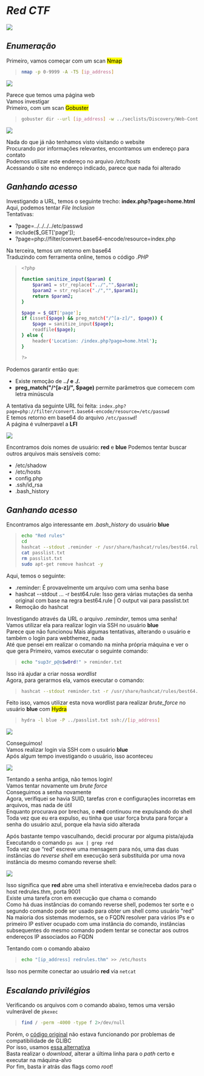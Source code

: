 # _**Red CTF**_
![](red.jpg)

## _**Enumeração**_
Primeiro, vamos começar com um scan <mark>Nmap</mark>
> ```bash
> nmap -p 0-9999 -A -T5 [ip_address]
> ```
![](scan_nmap.jpg)

Parece que temos uma página web  
Vamos investigar  
Primeiro, com um scan <mark>Gobuster</mark>
> ```bash
> gobuster dir --url [ip_address] -w ../seclists/Discovery/Web-Content/common.txt
> ```
![](scan_gobuster.jpg)  

Nada do que já não tenhamos visto visitando o website  
Procurando por informações relevantes, encontramos um endereço para contato  
Podemos utilizar este endereço no arquivo _/etc/hosts_  
Acessando o site no endereço indicado, parece que nada foi alterado  

## _**Ganhando acesso**_
Investigando a URL, temos o seguinte trecho: **index.php?page=home.html**  
Aqui, podemos tentar _File Inclusion_  
Tentativas:
* ?page=../../../../etc/passwd
* include($_GET['page']);
* ?page=php://filter/convert.base64-encode/resource=index.php

Na terceira, temos um retorno em base64  
Traduzindo com ferramenta online, temos o código _.PHP_  
> ```bash
> <?php 
> 
> function sanitize_input($param) {
>     $param1 = str_replace("../","",$param);
>     $param2 = str_replace("./","",$param1);
>     return $param2;
> }
> 
> $page = $_GET['page'];
> if (isset($page) && preg_match("/^[a-z]/", $page)) {
>     $page = sanitize_input($page);
>     readfile($page);
> } else {
>     header('Location: /index.php?page=home.html');
> }
> 
> ?>
Podemos garantir então que:
* Existe remoção de **../ e ./.**
* **preg_match("/^[a-z]/", $page)** permite parâmetros que comecem com letra minúscula

A tentativa da seguinte URL foi feita: ```index.php?page=php://filter/convert.base64-encode/resource=/etc/passwd```  
E temos retorno em base64 do arquivo ```/etc/passwd```!  
A página é vulnerpavel a **LFI**  

![](passwd.jpg)

Encontramos dois nomes de usuário: **red** e **blue**
Podemos tentar buscar outros arquivos mais sensíveis como:
* /etc/shadow
* /etc/hosts
* config.php
* .ssh/id_rsa
* .bash_history

## _**Ganhando acesso**_
Encontramos algo interessante em _.bash_history_ do usuário **blue**  
> ```bash
> echo "Red rules"
> cd
> hashcat --stdout .reminder -r /usr/share/hashcat/rules/best64.rule > passlist.txt
> cat passlist.txt
> rm passlist.txt
> sudo apt-get remove hashcat -y
> ```

Aqui, temos o seguinte:
* .reminder: É provavelmente um arquivo com uma senha base
* hashcat --stdout ... -r best64.rule: Isso gera várias mutações da senha original com base na regra best64.rule | O output vai para passlist.txt
* Remoção do hashcat

Investigando através da URL o arquivo _.reminder_, temos uma senha!  
Vamos utilizar ela para realizar login via SSH no usuário **blue**  
Parece que não funcionou
Mais algumas tentativas, alterando o usuário e também o login para webthemez, nada  
Até que pensei em realizar o comando na minha própria máquina e ver o que gera
Primeiro, vamos executar o seguinte comando:
> ```bash
> echo "sup3r_p@s$w0rd!" > reminder.txt
> ```
Isso irá ajudar a criar nossa _wordlist_  
Agora, para gerarmos ela, vamos executar o comando:
> ```bash
> hashcat --stdout reminder.txt -r /usr/share/hashcat/rules/best64.rule > passlist.txt
> ```
> 
Feito isso, vamos utilizar esta nova wordlist para realizar _brute_force_ no usuário **blue** com <mark>Hydra</mark>
> ```bash
> hydra -l blue -P ../passlist.txt ssh://[ip_address]
> ```
![](blue_passwd.jpg)  

Conseguimos!  
Vamos realizar login via SSH com o usuário **blue**  
Após algum tempo investigando o usuário, isso aconteceu  

![](kicked.jpg)

Tentando a senha antiga, não temos login!  
Vamos tentar novamente um _brute force_  
Conseguimos a senha novamente  
Agora, verifiquei se havia SUID, tarefas cron e configurações incorretas em arquivos, mas nada de útil  
Enquanto procurava por brechas, o **red** continuou me expulsando do shell  
Toda vez que eu era expulso, eu tinha que usar força bruta para forçar a senha do usuário azul, porque ela havia sido alterada  

Após bastante tempo vasculhando, decidi procurar por alguma pista/ajuda  
Executando o comando ```ps aux | grep red```  
Toda vez que “red” escreve uma mensagem para nós, uma das duas instâncias do _reverse shell_ em execução será substituída por uma nova instância do mesmo comando reverse shell:  

![](reverse_sub.jpg)

Isso significa que **red** abre uma shell interativa e envie/receba dados para o host redrules.thm, porta 9001  
Existe uma tarefa cron em execução que chama o comando  
Como há duas instâncias do comando reverse shell, podemos ter sorte e o segundo comando pode ser usado para obter um shell como usuário "red"  
Na maioria dos sistemas modernos, se o FQDN resolver para vários IPs e o primeiro IP estiver ocupado com uma instância do comando, instâncias subsequentes do mesmo comando podem tentar se conectar aos outros endereços IP associados ao FQDN  

Tentando com o comando abaixo
> ```bash
> echo "[ip_address] redrules.thm" >> /etc/hosts
> ```
Isso nos permite conectar ao usuário **red** via ```netcat```  

## _**Escalando privilégios**_
Verificando os arquivos com o comando abaixo, temos uma versão vulnerável de ```pkexec```  
> ```bash
> find / -perm -4000 -type f 2>/dev/null
> ```
Porém, o [código original](https://github.com/ly4k/PwnKit) não estava funcionando por problemas de compatibilidade de GLIBC  
Por isso, usamos [essa alternativa](https://github.com/joeammond/CVE-2021-4034)  
Basta realizar o _download_, alterar a última linha para o _path_ certo e executar na máquina-alvo  
Por fim, basta ir atrás das flags como _root_!
